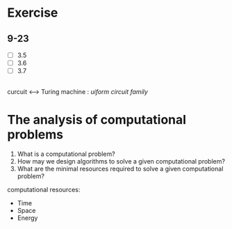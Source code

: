# Exercise
## 9-23
- [ ] 3.5
- [ ] 3.6
- [ ] 3.7
## 
curcuit <--> Turing machine : _uiform circuit family_
# The analysis of computational problems

1. What is a computational problem?
2. How may we design algorithms to solve a given computational problem?
3. What are the minimal resources required to solve a given computational problem?

computational resources:
- Time
- Space
- Energy

